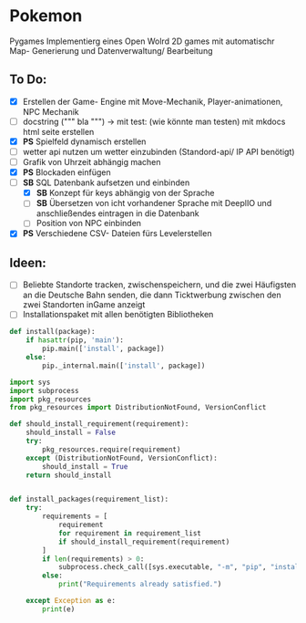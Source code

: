 # Pokemon
Pygames Implementierg eines Open Wolrd 2D games mit automatischr Map- Generierung und Datenverwaltung/ Bearbeitung

## To Do:
- [x] Erstellen der Game- Engine mit Move-Mechanik, Player-animationen, NPC Mechanik
- [ ] docstring (""" bla """) -> mit test: (wie könnte man testen) mit mkdocs html seite erstellen
- [x] **PS** Spielfeld dynamisch erstellen 
- [ ] wetter api nutzen um wetter einzubinden (Standord-api/ IP API benötigt)
- [ ] Grafik von Uhrzeit abhängig machen
- [x] **PS** Blockaden einfügen
- [ ] **SB** SQL Datenbank aufsetzen und einbinden
  - [x] **SB** Konzept für keys abhängig von der Sprache
  - [ ] **SB** Übersetzen von icht vorhandener Sprache mit DeeplIO und anschließendes eintragen in die Datenbank
  - [ ] Position von NPC einbinden
- [x] **PS** Verschiedene CSV- Dateien fürs Levelerstellen

## Ideen:
- [ ] Beliebte Standorte tracken, zwischenspeichern, und die zwei Häufigsten an die Deutsche Bahn senden, die dann Ticktwerbung zwischen den zwei Standorten inGame anzeigt
- [ ] Installationspaket mit allen benötigten Bibliotheken

```python
def install(package):
    if hasattr(pip, 'main'):
        pip.main(['install', package])
    else:
        pip._internal.main(['install', package])
```

```python
import sys
import subprocess
import pkg_resources
from pkg_resources import DistributionNotFound, VersionConflict

def should_install_requirement(requirement):
    should_install = False
    try:
        pkg_resources.require(requirement)
    except (DistributionNotFound, VersionConflict):
        should_install = True
    return should_install


def install_packages(requirement_list):
    try:
        requirements = [
            requirement
            for requirement in requirement_list
            if should_install_requirement(requirement)
        ]
        if len(requirements) > 0:
            subprocess.check_call([sys.executable, "-m", "pip", "install", *requirements])
        else:
            print("Requirements already satisfied.")

    except Exception as e:
        print(e)
```
